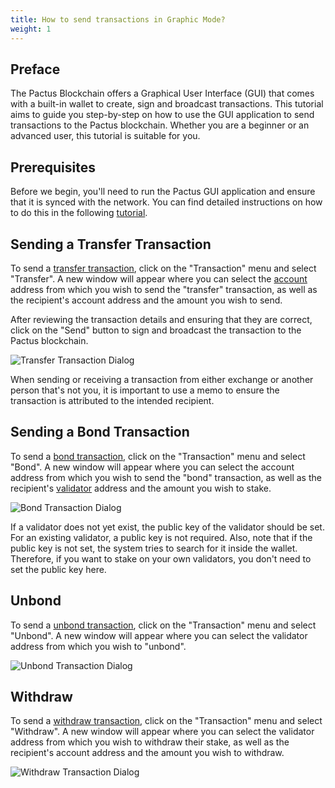 ```yaml
---
title: How to send transactions in Graphic Mode?
weight: 1
---
```


## Preface

The Pactus Blockchain offers a Graphical User Interface (GUI) that comes with a built-in wallet to create,
sign and broadcast transactions.
This tutorial aims to guide you step-by-step on how to use the GUI application to send transactions to the Pactus blockchain.
Whether you are a beginner or an advanced user, this tutorial is suitable for you.

## Prerequisites

Before we begin, you'll need to run the Pactus GUI application and ensure that it is synced with the network.
You can find detailed instructions on how to do this in the following [tutorial](/get-started/pactus-gui/).

## Sending a Transfer Transaction

To send a [transfer transaction](/protocol/transaction/transfer/), click on the "Transaction" menu and
select "Transfer".
A new window will appear where you can select the
[account](/protocol/blockchain/account/) address from which you wish to send the "transfer" transaction,
as well as the recipient's account address and the amount you wish to send.

After reviewing the transaction details and ensuring that they are correct,
click on the "Send" button to sign and broadcast the transaction to the Pactus blockchain.

![Transfer Transaction Dialog](/images/transfer-transaction-dialog.png)

When sending or receiving a transaction from either exchange or another person that's not you,
it is important to use a memo to ensure the transaction is attributed to the intended recipient.

## Sending a Bond Transaction

To send a [bond transaction](/protocol/transaction/bond/), click on the "Transaction" menu
and select "Bond".
A new window will appear where you can select the account address from which you wish to send the "bond" transaction,
as well as the recipient's [validator](/protocol/blockchain/validator/) address and
the amount you wish to stake.

![Bond Transaction Dialog](/images/bond-transaction-dialog.png)

If a validator does not yet exist, the public key of the validator should be set.
For an existing validator, a public key is not required.
Also, note that if the public key is not set, the system tries to search for it inside the wallet.
Therefore, if you want to stake on your own validators, you don't need to set the public key here.

## Unbond

To send a [unbond transaction](/protocol/transaction/unbond/), click on the "Transaction" menu
and select "Unbond".
A new window will appear where you can select the validator address from which you wish to "unbond".

![Unbond Transaction Dialog](/images/unbond-transaction-dialog.png)

## Withdraw

To send a [withdraw transaction](/protocol/transaction/withdraw/), click on the "Transaction" menu
and select "Withdraw".
A new window will appear where you can select the validator address from which you wish to withdraw their stake,
as well as the recipient's account address and the amount you wish to withdraw.

![Withdraw Transaction Dialog](/images/withdraw-transaction-dialog.png)
